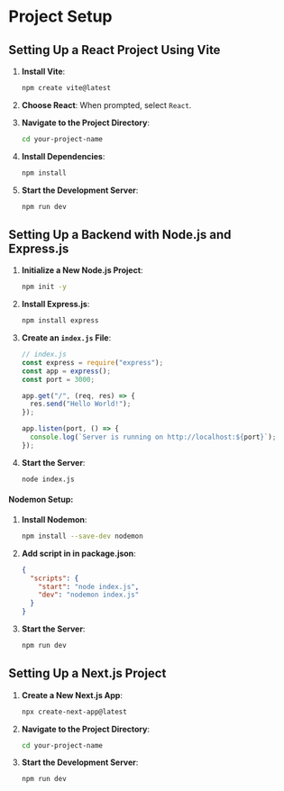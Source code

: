 # Project Setup

## Setting Up a React Project Using Vite

1. **Install Vite**:

   ```sh
   npm create vite@latest
   ```

2. **Choose React**:
   When prompted, select `React`.

3. **Navigate to the Project Directory**:

   ```sh
   cd your-project-name
   ```

4. **Install Dependencies**:

   ```sh
   npm install
   ```

5. **Start the Development Server**:
   ```sh
   npm run dev
   ```

## Setting Up a Backend with Node.js and Express.js

1. **Initialize a New Node.js Project**:

   ```sh
   npm init -y
   ```

2. **Install Express.js**:

   ```sh
   npm install express
   ```

3. **Create an `index.js` File**:

   ```javascript
   // index.js
   const express = require("express");
   const app = express();
   const port = 3000;

   app.get("/", (req, res) => {
     res.send("Hello World!");
   });

   app.listen(port, () => {
     console.log(`Server is running on http://localhost:${port}`);
   });
   ```

4. **Start the Server**:
   ```sh
   node index.js
   ```

#### **Nodemon Setup**:

1. **Install Nodemon**:

   ```sh
   npm install --save-dev nodemon
   ```

2. **Add script in in package.json**:

   ```json
   {
     "scripts": {
       "start": "node index.js",
       "dev": "nodemon index.js"
     }
   }
   ```

3. **Start the Server**:

   ```sh
   npm run dev
   ```

## Setting Up a Next.js Project

1. **Create a New Next.js App**:

   ```sh
   npx create-next-app@latest
   ```

2. **Navigate to the Project Directory**:

   ```sh
   cd your-project-name
   ```

3. **Start the Development Server**:
   ```sh
   npm run dev
   ```

```

```
